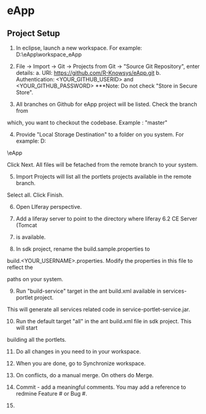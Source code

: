 eApp
====

Project Setup
---------------------

1. In eclipse, launch a new workspace. For example: D:\eApp\workspace_eApp

2. File -> Import -> Git -> Projects from Git -> "Source Git Repository", enter details:
a. URI: https://github.com/R-Knowsys/eApp.git
b. Authentication: <YOUR_GITHUB_USERID> and <YOUR_GITHUB_PASSWORD>
***Note: Do not check "Store in Secure Store".

3. All branches on Github for eApp project will be listed. Check the branch from 

which, you want to checkout the codebase. Example : "master"

4. Provide "Local Storage Destination" to a folder on you system. For example: D:

\eApp

Click Next. All files will be fetached from the remote branch to your system.

5. Import Projects will list all the portlets projects available in the remote branch. 

Select all. Click Finish.

6. Open LIferay perspective.

7. Add a liferay server to point to the directory where liferay 6.2 CE Server (Tomcat 

7) is available.

8. In sdk project, rename the build.sample.properties to 

build.<YOUR_USERNAME>.properties. Modify the properties in this file to reflect the 

paths on your system.

9. Run "build-service" target in the ant build.xml available in services-portlet project. 

This will generate all services related code in service-portlet-service.jar.

10. Run the default target "all" in the ant build.xml file in sdk project. This will start 

building all the portlets.

11. Do all changes in you need to in your workspace. 

12. When you are done, go to Synchronize workspace. 

13. On conflicts, do a manual merge. On others do Merge.

14. Commit - add a meaningful comments. You may add a reference to redmine Feature # or Bug #.

15. 

